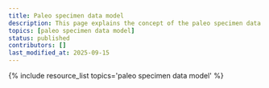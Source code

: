 ```yaml
---
title: Paleo specimen data model
description: This page explains the concept of the paleo specimen data model and how it can be used.
topics: [paleo specimen data model]
status: published
contributors: []
last_modified_at: 2025-09-15
---
```


{% include resource_list topics='paleo specimen data model' %}

